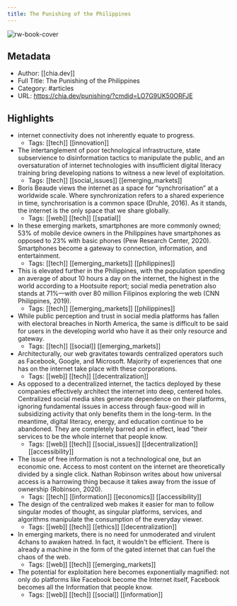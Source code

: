 ```yaml
---
title: The Punishing of the Philippines
---
```

![rw-book-cover](https://readwise-assets.s3.amazonaws.com/static/images/article2.74d541386bbf.png)

## Metadata
- Author: [[chia.dev]]
- Full Title: The Punishing of the Philippines
- Category: #articles
- URL: https://chia.dev/punishing/?cmdid=LO7G9UK50ORFJE

## Highlights
- internet connectivity does not inherently equate to progress.
    - Tags: [[tech]] [[innovation]] 
- The intertanglement of poor technological infrastructure, state subservience to disinformation tactics to manipulate the public, and an oversaturation of internet technologies with insufficient digital literacy training bring developing nations to witness a new level of exploitation.
    - Tags: [[tech]] [[social_issues]] [[emerging_markets]] 
- Boris Beaude views the internet as a space for “synchrorisation” at a worldwide scale. Where synchronization refers to a shared experience in time, synchrorisation is a common space (Druhle, 2016). As it stands, the internet is the only space that we share globally.
    - Tags: [[web]] [[tech]] [[spatial]] 
- In these emerging markets, smartphones are more commonly owned; 53% of mobile device owners in the Philippines have smartphones as opposed to 23% with basic phones (Pew Research Center, 2020). Smartphones become a gateway to connection, information, and entertainment.
    - Tags: [[tech]] [[emerging_markets]] [[philippines]] 
- This is elevated further in the Philippines, with the population spending an average of about 10 hours a day on the internet, the highest in the world according to a Hootsuite report; social media penetration also stands at 71%––with over 80 million Filipinos exploring the web (CNN Philippines, 2019).
    - Tags: [[tech]] [[emerging_markets]] [[philippines]] 
- While public perception and trust in social media platforms has fallen with electoral breaches in North America, the same is difficult to be said for users in the developing world who have it as their only resource and gateway.
    - Tags: [[tech]] [[social]] [[emerging_markets]] 
- Architecturally, our web gravitates towards centralized operators such as Facebook, Google, and Microsoft. Majority of experiences that one has on the internet take place with these corporations.
    - Tags: [[web]] [[tech]] [[decentralization]] 
- As opposed to a decentralized internet, the tactics deployed by these companies effectively architect the internet into deep, centered holes. Centralized social media sites generate dependence on their platforms, ignoring fundamental issues in access through faux-good will in subsidizing activity that only benefits them in the long-term. In the meantime, digital literacy, energy, and education continue to be abandoned. They are completely barred and in effect, lead "their services to be the whole internet that people know.
    - Tags: [[web]] [[tech]] [[social_issues]] [[decentralization]] [[accessibility]] 
- The issue of free information is not a technological one, but an economic one. Access to most content on the internet are theoretically divided by a single click. Nathan Robinson writes about how universal access is a harrowing thing because it takes away from the issue of ownership (Robinson, 2020).
    - Tags: [[tech]] [[information]] [[economics]] [[accessibility]] 
- The design of the centralized web makes it easier for man to follow singular modes of thought, as singular platforms, services, and algorithms manipulate the consumption of the everyday viewer.
    - Tags: [[web]] [[tech]] [[ethics]] [[decentralization]] 
- In emerging markets, there is no need for unmoderated and virulent 4chans to awaken hatred. In fact, it wouldn't be efficient. There is already a machine in the form of the gated internet that can fuel the chaos of the web.
    - Tags: [[web]] [[tech]] [[emerging_markets]] 
- The potential for exploitation here becomes exponentially magnified: not only do platforms like Facebook become the Internet itself, Facebook becomes all the Information that people know.
    - Tags: [[web]] [[tech]] [[social]] [[information]] 

